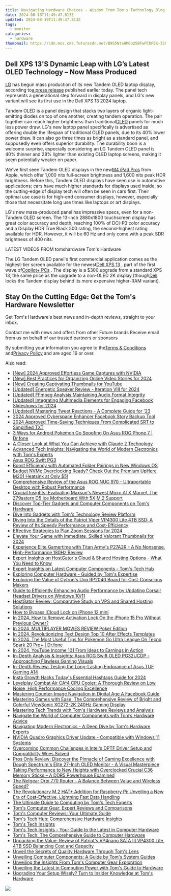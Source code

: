```yaml
---
title: Navigating Hardware Choices - Wisdom From Tom's Technology Blog
date: 2024-08-18T11:49:47.813Z
updated: 2024-08-19T11:49:47.813Z
tags:
  - monitor
categories:
  - hardware
thumbnail: https://cdn.mos.cms.futurecdn.net/B9S5NtaHMGo2SBFwPCbPEK-320-80.jpg
---
```


## Dell XPS 13'S Dynamic Leap with LG’s Latest OLED Technology – Now Mass Produced

[LG](https://tools.techidaily.com) has begun mass production of its new Tandem OLED laptop display, according to[a press release](https://www.lgdisplay.com/eng/company/media-center/latest-news?contentId=5326) published earlier today. The panel tech represents a generational step forward in display panels, and LG's new variant will see its first use in the Dell XPS 13 2024 laptop.

 Tandem OLED is a panel design that stacks two layers of organic light-emitting diodes on top of one another, creating tandem operation. The pair together can reach higher brightness than traditional[OLED](https://tools.techidaily.com) panels for much less power draw. LG's new laptop panel specifically is advertised as offering double the lifespan of traditional OLED panels, due to its 40% lower power draw. It can also go three times as bright as a standard panel, and supposedly even offers superior durability. The durability boon is a welcome surprise, especially considering an LG Tandem OLED panel is 40% thinner and 28% lighter than existing OLED laptop screens, making it seem potentially weaker on paper.

 We've first seen Tandem OLED displays in the new[M4 iPad Pros](https://tools.techidaily.com) from Apple, which offer 1,000 nits full-screen brightness and 1,600 nits peak HDR brightness. Before this, Tandem OLED displays have seen use in automotive applications; cars have much higher standards for displays used inside, so the cutting-edge of display tech will often be seen in cars first. Their optimal use case is for high-end consumer displays, however, especially those that necessitate long use times like laptops or art displays.

 LG's new mass-produced panel has impressive specs, even for a non-Tandem OLED screen. The 13-inch 2880x1800 touchscreen display has great color accuracy and depth, reaching 100% of DCI-P3 color accuracy and a Display HDR True Black 500 rating, the second-highest rating available for HDR. However, it will be 60 Hz and only come with a peak SDR brightness of 400 nits.

 LATEST VIDEOS FROM tomshardware Tom's Hardware

 The LG Tandem OLED panel's first commercial application comes as the highest-tier screen available for the newest[Dell XPS 13](https://tools.techidaily.com) , part of the first wave of[Copilot+ PCs](https://tools.techidaily.com) . The display is a $300 upgrade from a standard XPS 13, the same price as the upgrade to a non-OLED 2K display (though[Dell](https://tools.techidaily.com) locks the Tandem display behind its more expensive higher-RAM variant).

## Stay On the Cutting Edge: Get the Tom's Hardware Newsletter

 Get Tom's Hardware's best news and in-depth reviews, straight to your inbox.

 Contact me with news and offers from other Future brands  Receive email from us on behalf of our trusted partners or sponsors

 By submitting your information you agree to the[Terms & Conditions](https://futureplc.com/terms-conditions/) and[Privacy Policy](https://futureplc.com/privacy-policy/) and are aged 16 or over.

<ins class="adsbygoogle"
     style="display:block"
     data-ad-format="autorelaxed"
     data-ad-client="ca-pub-7571918770474297"
     data-ad-slot="1223367746"></ins>



<ins class="adsbygoogle"
     style="display:block"
     data-ad-client="ca-pub-7571918770474297"
     data-ad-slot="8358498916"
     data-ad-format="auto"
     data-full-width-responsive="true"></ins>

<span class="atpl-alsoreadstyle">Also read:</span>
<div><ul>
<li><a href="https://video-screen-grab.techidaily.com/new-2024-approved-effortless-game-captures-with-nvidia/"><u>[New] 2024 Approved  Effortless Game Captures with NVIDIA</u></a></li>
<li><a href="https://facebook-record-videos.techidaily.com/new-best-practices-for-organizing-online-video-stories-for-2024/"><u>[New] Best Practices for Organizing Online Video Stories for 2024</u></a></li>
<li><a href="https://youtube-clips.techidaily.com/new-creating-captivating-thumbnails-for-youtube/"><u>[New] Creating Captivating Thumbnails for YouTube</u></a></li>
<li><a href="https://screen-sharing-recording.techidaily.com/updated-energetic-speaker-review-iteration-viii-for-2024/"><u>[Updated] Energetic Speaker Review - Iteration VIII for 2024</u></a></li>
<li><a href="https://some-techniques.techidaily.com/updated-ffmpeg-analysis-maintaining-audio-format-integrity/"><u>[Updated] FFmpeg Analysis  Maintaining Audio Format Integrity</u></a></li>
<li><a href="https://facebook-video-files.techidaily.com/updated-integrating-multimedia-elements-for-engaging-facebook-slideshows-for-2024/"><u>[Updated] Integrating Multimedia Elements for Engaging Facebook Slideshows for 2024</u></a></li>
<li><a href="https://twitter-videos.techidaily.com/updated-mastering-tweet-reactions-a-complete-guide-for-23/"><u>[Updated] Mastering Tweet Reactions - A Complete Guide for '23</u></a></li>
<li><a href="https://facebook-video-content.techidaily.com/2024-approved-cyberspace-enhancer-facebook-story-backup-tool/"><u>2024 Approved  Cyberspace Enhancer  Facebook Story Backup Tool</u></a></li>
<li><a href="https://some-guidance.techidaily.com/2024-approved-time-saving-techniques-from-complicated-srt-to-simplified-txt/"><u>2024 Approved  Time-Saving Techniques  From Complicated SRT to Simplified TXT</u></a></li>
<li><a href="https://android-pokemon-go.techidaily.com/3-ways-for-android-pokemon-go-spoofing-on-asus-rog-phone-7-drfone-by-drfone-virtual-android/"><u>3 Ways for Android Pokemon Go Spoofing On Asus ROG Phone 7 | Dr.fone</u></a></li>
<li><a href="https://tech-hub.techidaily.com/a-closer-look-at-what-you-can-achieve-with-claude-2-technology/"><u>A Closer Look at What You Can Achieve with Claude 2 Technology</u></a></li>
<li><a href="https://hardware-reviews.techidaily.com/advanced-tech-insights-navigating-the-world-of-modern-electronics-with-toms-experts/"><u>Advanced Tech Insights: Navigating the World of Modern Electronics with Tom's Experts</u></a></li>
<li><a href="https://hardware-reviews.techidaily.com/asus-rog-swift-pg3/"><u>Asus ROG Swift PG3</u></a></li>
<li><a href="https://win11-tips.techidaily.com/boost-efficiency-with-automated-folder-pairings-in-new-windows-os/"><u>Boost Efficiency with Automated Folder Pairings in New Windows OS</u></a></li>
<li><a href="https://hardware-reviews.techidaily.com/1723341711051-budget-nvme-overclocking-ready-check-out-the-premium-uphere-m201-heatsink-at-only-5/"><u>Budget NVMe Overclocking Ready? Check Out the Premium UpHere M201 Heatsink at Only $5!</u></a></li>
<li><a href="https://hardware-reviews.techidaily.com/comprehensive-review-of-the-asus-rog-nuc-970-ultraportable-desktop-with-robust-performance/"><u>Comprehensive Review of the Asus ROG NUC 970 - Ultraportable Desktop with Robust Performance</u></a></li>
<li><a href="https://hardware-reviews.techidaily.com/crucial-insights-evaluating-maxsuns-newest-micro-atx-marvel-the-z79astern-d5-ice-motherboard-with-5x-m2-support/"><u>Crucial Insights: Evaluating Maxsun's Newest Micro ATX Marvel, The Z79astern D5 Ice Motherboard With 5X M.2 Support</u></a></li>
<li><a href="https://hardware-reviews.techidaily.com/discover-top-tier-gadgets-and-computer-components-on-toms-hardware/"><u>Discover Top-Tier Gadgets and Computer Components on Tom's Hardware</u></a></li>
<li><a href="https://hardware-reviews.techidaily.com/dive-into-gadgets-with-toms-technology-review-platform/"><u>Dive Into Gadgets with Tom's Technology Review Platform</u></a></li>
<li><a href="https://hardware-reviews.techidaily.com/diving-into-the-details-of-the-patriot-viper-vp4300-lite-4tb-ssd-a-review-of-its-speedy-performance-and-cost-efficiency/"><u>Diving Into the Details of the Patriot Viper VP4300 Lite 4TB SSD: A Review of Its Speedy Performance and Cost-Efficiency</u></a></li>
<li><a href="https://remote-screen-capture.techidaily.com/effective-strategies-to-plan-zoom-sessions-for-2024/"><u>Effective Strategies to Plan Zoom Sessions for 2024</u></a></li>
<li><a href="https://youtube-zero.techidaily.com/te-your-game-with-immediate-skilled-valorant-thumbnails-for-2024/"><u>Elevate Your Game with Immediate, Skilled Valorant Thumbnails for 2024</u></a></li>
<li><a href="https://hardware-reviews.techidaily.com/experience-elite-gamertime-with-titan-armys-p27a2r-a-no-nonsense-high-performance-180hz-review/"><u>Experience Elite Gamertime with Titan Army's P27A2R - A No Nonsense, High-Performance 180Hz Review</u></a></li>
<li><a href="https://hardware-reviews.techidaily.com/expert-insights-on-hostgators-cloud-and-shared-hosting-options-what-you-need-to-know/"><u>Expert Insights on HostGator's Cloud & Shared Hosting Options - What You Need to Know</u></a></li>
<li><a href="https://hardware-reviews.techidaily.com/expert-insights-on-latest-computer-components-toms-tech-hub/"><u>Expert Insights on Latest Computer Components - Tom's Tech Hub</u></a></li>
<li><a href="https://hardware-reviews.techidaily.com/exploring-computer-hardware-guided-by-toms-expertise/"><u>Exploring Computer Hardware - Guided by Tom's Expertise</u></a></li>
<li><a href="https://hardware-reviews.techidaily.com/exploring-the-value-of-cytrons-uno-rp2040-board-for-cost-conscious-makers/"><u>Exploring the Value of Cytron's Uno RP2040 Board for Cost-Conscious Makers</u></a></li>
<li><a href="https://win-dash.techidaily.com/guide-to-efficiently-enhancing-audio-performance-by-updating-corsair-headset-drivers-on-windows-1011/"><u>Guide to Efficiently Enhancing Audio Performance by Updating Corsair Headset Drivers on Windows 10/11</u></a></li>
<li><a href="https://hardware-reviews.techidaily.com/hostgator-review-comparative-study-on-vps-and-shared-hosting-solutions/"><u>HostGator Review: Comparative Study on VPS and Shared Hosting Solutions</u></a></li>
<li><a href="https://activate-lock.techidaily.com/how-to-bypass-icloud-lock-on-iphone-12-mini-by-drfone-ios/"><u>How to Bypass iCloud Lock on iPhone 12 mini</u></a></li>
<li><a href="https://activate-lock.techidaily.com/in-2024-how-to-remove-activation-lock-on-the-iphone-15-pro-without-previous-owner-by-drfone-ios/"><u>In 2024, How to Remove Activation Lock On the iPhone 15 Pro Without Previous Owner?</u></a></li>
<li><a href="https://extra-guidance.techidaily.com/in-2024-multiplayer-movies-review-poker-edition/"><u>In 2024, MULTIPLAYER MOVIES REVIEW  Poker Edition</u></a></li>
<li><a href="https://extra-guidance.techidaily.com/in-2024-revolutionizing-text-design-top-10-after-effects-templates/"><u>In 2024, Revolutionizing Text Design  Top 10 After Effects Templates</u></a></li>
<li><a href="https://pokemon-go-android.techidaily.com/in-2024-the-most-useful-tips-for-pokemon-go-ultra-league-on-tecno-spark-20-proplus-drfone-by-drfone-virtual-android/"><u>In 2024, The Most Useful Tips for Pokemon Go Ultra League On Tecno Spark 20 Pro+ | Dr.fone</u></a></li>
<li><a href="https://youtube-data.techidaily.com/24-youtube-income-101-from-ideas-to-earnings-in-action/"><u>In 2024, YouTube Income 101  From Ideas to Earnings in Action</u></a></li>
<li><a href="https://hardware-reviews.techidaily.com/in-depth-analysis-and-insights-asus-rog-swift-oled-pg32ucdp-approaching-flawless-gaming-visuals/"><u>In-Depth Analysis & Insights: Asus ROG Swift OLED PG32UCDP - Approaching Flawless Gaming Visuals</u></a></li>
<li><a href="https://hardware-reviews.techidaily.com/in-depth-review-testing-the-long-lasting-endurance-of-asus-tuf-gaming-a14/"><u>In-Depth Review: Testing the Long-Lasting Endurance of Asus TUF Gaming A14</u></a></li>
<li><a href="https://instagram-video-recordings.techidaily.com/insta-growth-hacks-todays-essential-hashtags-guide-for-2024/"><u>Insta Growth Hacks  Today's Essential Hashtags Guide for 2024</u></a></li>
<li><a href="https://hardware-reviews.techidaily.com/levelplay-combat-air-ca4-cpu-cooler-a-thorough-review-on-low-noise-high-performance-cooling-excellence/"><u>Levelplay Combat Air CA^4 CPU Cooler: A Thorough Review on Low Noise, High Performance Cooling Excellence</u></a></li>
<li><a href="https://facebook-video-content.techidaily.com/mastering-counter-image-navigation-in-digital-age-a-facebook-guide/"><u>Mastering Counter-Image Navigation in Digital Age  A Facebook Guide</u></a></li>
<li><a href="https://hardware-reviews.techidaily.com/mastering-games-with-ease-the-comprehensive-review-of-bright-and-colorful-viewsonic-xg272-2k-240hz-gaming-display/"><u>Mastering Games with Ease: The Comprehensive Review of Bright and Colorful ViewSonic XG272-2K 240Hz Gaming Display</u></a></li>
<li><a href="https://hardware-reviews.techidaily.com/mastering-tech-trends-with-toms-hardware-reviews-and-analysis/"><u>Mastering Tech Trends with Tom's Hardware Reviews and Analysis</u></a></li>
<li><a href="https://hardware-reviews.techidaily.com/navigate-the-world-of-computer-components-with-toms-hardware-advice/"><u>Navigate the World of Computer Components with Tom’s Hardware Advice</u></a></li>
<li><a href="https://hardware-reviews.techidaily.com/navigating-modern-electronics-a-deep-dive-by-toms-hardware-experts/"><u>Navigating Modern Electronics - A Deep Dive by Tom's Hardware Experts</u></a></li>
<li><a href="https://hardware-updates.techidaily.com/nvidia-quadro-graphics-driver-update-compatible-with-windows-11-systems/"><u>NVIDIA Quadro Graphics Driver Update - Compatible with Windows 11 Systems</u></a></li>
<li><a href="https://win-dash.techidaily.com/overcoming-common-challenges-in-intels-dptf-driver-setup-and-compatibility-woes-solved/"><u>Overcoming Common Challenges in Intel's DPTF Driver Setup and Compatibility Woes Solved</u></a></li>
<li><a href="https://hardware-reviews.techidaily.com/pros-only-review-discover-the-pinnacle-of-gaming-excellence-with-dough-spectrums-elite-27-inch-oled-monitor-a-visual-masterpiece/"><u>Pros Only Review: Discover the Pinnacle of Gaming Excellence with Dough Spectrum's Elite 27-Inch OLED Monitor - A Visual Masterpiece</u></a></li>
<li><a href="https://hardware-reviews.techidaily.com/taking-performance-to-new-heights-with-overclocked-crucial-c36-memory-sticks-a-ddr5-powerhouse-examined/"><u>Taking Performance to New Heights with Overclocked Crucial C36 Memory Sticks – A DDR5 Powerhouse Examined</u></a></li>
<li><a href="https://hardware-reviews.techidaily.com/the-netgear-orbi-770-router-a-balance-between-value-and-wireless-speed/"><u>The Netgear Orbi 770 Router - A Balance Between Value and Wireless Speed?</u></a></li>
<li><a href="https://hardware-reviews.techidaily.com/the-revolutionary-m2-hatplus-addition-for-raspberry-pi-unveiling-a-new-era-of-cost-effective-lightning-fast-data-handling/"><u>The Revolutionary M.2 HAT+ Addition for Raspberry Pi: Unveiling a New Era of Cost-Effective, Lightning Fast Data Handling</u></a></li>
<li><a href="https://hardware-reviews.techidaily.com/the-ultimate-guide-to-computing-by-toms-tech-experts/"><u>The Ultimate Guide to Computing by Tom's Tech Experts</u></a></li>
<li><a href="https://hardware-reviews.techidaily.com/toms-computer-gear-expert-reviews-and-comparisons/"><u>Tom's Computer Gear: Expert Reviews and Comparisons</u></a></li>
<li><a href="https://hardware-reviews.techidaily.com/toms-computer-reviews-your-ultimate-guide/"><u>Tom's Computer Reviews: Your Ultimate Guide</u></a></li>
<li><a href="https://hardware-reviews.techidaily.com/toms-tech-hub-comprehensive-hardware-insights/"><u>Tom's Tech Hub: Comprehensive Hardware Insights</u></a></li>
<li><a href="https://hardware-reviews.techidaily.com/toms-tech-insights/"><u>Tom's Tech Insights</u></a></li>
<li><a href="https://hardware-reviews.techidaily.com/toms-tech-insights-your-guide-to-the-latest-in-computer-hardware/"><u>Tom's Tech Insights - Your Guide to the Latest in Computer Hardware</u></a></li>
<li><a href="https://hardware-reviews.techidaily.com/toms-tech-the-comprehensive-guide-to-computer-hardware/"><u>Tom's Tech: The Comprehensive Guide to Computer Hardware</u></a></li>
<li><a href="https://hardware-reviews.techidaily.com/unpacking-the-value-review-of-patriots-vp4nano-sata-iii-vp4300-lite-4tb-ssd-balancing-cost-and-capacity/"><u>Unpacking the Value: Review of Patriot's VP4nano SATA III VP4300 Lite, 4TB SSD Balancing Cost and Capacity</u></a></li>
<li><a href="https://hardware-reviews.techidaily.com/unveil-the-secrets-of-quality-hardware-through-toms-lens/"><u>Unveil the Secrets of Quality Hardware Through Tom's Lens</u></a></li>
<li><a href="https://hardware-reviews.techidaily.com/unveiling-computer-components-a-guide-by-toms-system-guides/"><u>Unveiling Computer Components: A Guide by Tom's System Guides</u></a></li>
<li><a href="https://hardware-reviews.techidaily.com/unveiling-the-insights-from-toms-computer-gear-exploration/"><u>Unveiling the Insights From Tom's Computer Gear Exploration</u></a></li>
<li><a href="https://hardware-reviews.techidaily.com/unveiling-the-latest-in-computing-power-with-toms-guide-to-hardware/"><u>Unveiling the Latest in Computing Power with Tom's Guide to Hardware</u></a></li>
<li><a href="https://hardware-reviews.techidaily.com/upgrading-your-setup-wisely-turn-to-insider-knowledge-at-toms-hardware/"><u>Upgrading Your Setup Wisely? Turn to Insider Knowledge at Tom's Hardware</u></a></li>
</ul></div>

<!-- affiliate ads begin -->
<a href="https://shop.manycam.com/order/checkout.php?PRODS=17729331&QTY=1&AFFILIATE=108875&CART=1"><img src="https://secure.avangate.com/images/merchant/8230bea7d54bcdf99cdfe85cb07313d5/mcaffbanner600x500.png" border="0"></a>
<!-- affiliate ads end -->